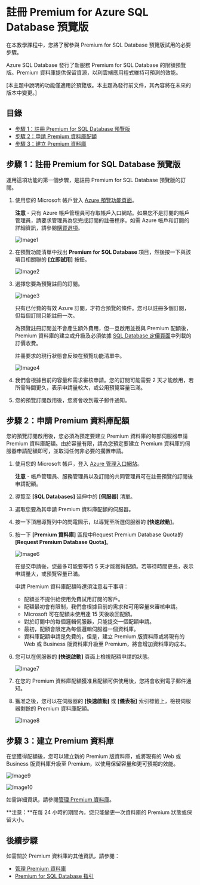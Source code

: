 <properties linkid="manage-services-sql-databases-premium" urlDisplayName="Premium SQL Database" pageTitle="Sign up for Azure Premium for SQL Database" metaKeywords="" description="Describes how to sign up for the Premium for SQL Database preview, request your Premium database quota, and then upgrade a database to Premium in Azure SQL Database." metaCanonical="" services="cloud-services" documentationCenter="" title="Sign up for the preview of Premium for Azure SQL Database" authors="karaman" solutions="" manager="" editor="tysonn" />

註冊 Premium for Azure SQL Database 預覽版
==========================================

在本教學課程中，您將了解參與 Premium for SQL Database 預覽版試用的必要步驟。

Azure SQL Database 發行了新服務 Premium for SQL Database 的限額預覽版。Premium 資料庫提供保留資源，以利雲端應用程式維持可預測的效能。

[本主題中說明的功能僅適用於預覽版。本主題為發行前文件，其內容將在未來的版本中變更。]

目錄
----

-   [步驟 1：註冊 Premium for SQL Database 預覽版](#SignUp)
-   [步驟 2：申請 Premium 資料庫配額](#Quota)
-   [步驟 3：建立 Premium 資料庫](#Upgrade)

步驟 1：註冊 Premium for SQL Database 預覽版
--------------------------------------------

運用這項功能的第一個步驟，是註冊 Premium for SQL Database 預覽版的訂閱。

1.  使用您的 Microsoft 帳戶登入 [Azure 預覽功能頁面](http://account.windowsazure.com/PreviewFeatures)。

    **注意** - 只有 Azure 帳戶管理員可存取帳戶入口網站。如果您不是訂閱的帳戶管理員，請要求管理員為您完成訂閱的註冊程序。如需 Azure 帳戶和訂閱的詳細資訊，請參閱[購買選項](http://account.windowsazure.com/PreviewFeatures)。

    ![Image1](./media/sql-database-premium-sign-up/AccountSignup-Figure1.png)

2.  在預覽功能清單中找出 **Premium for SQL Database** 項目，然後按一下與該項目相關聯的 **[立即試用]** 按鈕。

    ![Image2](./media/sql-database-premium-sign-up/AccountSignupButton-Figure2.png)

3.  選擇您要為預覽註冊的訂閱。

    ![Image3](./media/sql-database-premium-sign-up/Subscription-Figure3.png)

    只有已付費的有效 Azure 訂閱，才符合預覽的條件。您可以註冊多個訂閱，但每個訂閱只能註冊一次。

    為預覽註冊訂閱並不會產生額外費用，但一旦啟用並授與 Premium 配額後，Premium 資料庫的建立或升級及必須依據 [SQL Database 定價頁面](http://www.windowsazure.com/en-us/pricing/details/sql-database/)中列載的訂價收費。

    註冊要求的現行狀態會反映在預覽功能清單中。

    ![Image4](./media/sql-database-premium-sign-up/Status-Figure4.png)

4.  我們會根據目前的容量和需求審核申請。您的訂閱可能需要 2 天才能啟用，若所需時間更久，表示申請量較大，或公用預覽容量已滿。

5.  您的預覽訂閱啟用後，您將會收到電子郵件通知。

步驟 2：申請 Premium 資料庫配額
-------------------------------

您的預覽訂閱啟用後，您必須為預定要建立 Premium 資料庫的每部伺服器申請 Premium 資料庫配額。由於容量有限，請為您預定要建立 Premium 資料庫的伺服器申請配額即可，並取消任何非必要的擱置申請。

1.  使用您的 Microsoft 帳戶，登入 [Azure 管理入口網站](https://manage.windowsazure.com)。

    **注意** - 帳戶管理員、服務管理員以及訂閱的共同管理員可在註冊預覽的訂閱後申請配額。

2.  導覽至 **[SQL Databases]** 延伸中的 **[伺服器]** 清單。
3.  選取您要為其申請 Premium 資料庫配額的伺服器。
4.  按一下頂層導覽列中的閃電圖示，以導覽至所選伺服器的 **[快速啟動]**。
5.  按一下 **[Premium 資料庫]** 區段中Request Premium Database Quota的 **[Request Premium Database Quota]**。

    ![Image6](./media/sql-database-premium-sign-up/RequestQuota-Figure6.png)

    在提交申請後，您最多可能要等待 5 天才能獲得配額。若等待時間更長，表示申請量大，或預覽容量已滿。

    申請 Premium 資料庫配額時還須注意若干事項：

    -   配額並不提供給使用免費試用訂閱的客戶。
    -   配額最初會有限制，我們會根據目前的需求和可用容量來審核申請。
    -   Microsoft 可在配額未使用達 15 天後收回配額。
    -   對於訂閱中的每個邏輯伺服器，只能提交一個配額申請。
    -   最初，配額會限定為每個邏輯伺服器一個資料庫。
    -   資料庫配額申請是免費的，但是，建立 Premium 版資料庫或將現有的 Web 或 Business 版資料庫升級至 Premium，將會增加資料庫的成本。

6.  您可以在伺服器的 **[快速啟動]** 頁面上檢視配額申請的狀態。

    ![Image7](./media/sql-database-premium-sign-up/PendingApproval-Figure7.png)

7.  在您的 Premium 資料庫配額獲准且配額可供使用後，您將會收到電子郵件通知。
8.  獲准之後，您可以在伺服器的 **[快速啟動]** 或 **[儀表板]** 索引標籤上，檢視伺服器剩餘的 Premium 資料庫配額。

    ![Image8](./media/sql-database-premium-sign-up/QuotaApproved-Figure8.png)

步驟 3：建立 Premium 資料庫
---------------------------

在您獲得配額後，您可以建立新的 Premium 版資料庫，或將現有的 Web 或 Business 版資料庫升級至 Premium，以使用保留容量和更可預期的效能。

![Image9](./media/sql-database-premium-sign-up/SpecifyDBSettings-Figure9.png)

![Image10](./media/sql-database-premium-sign-up/PremiumDBSettings-Figure10.png)

如需詳細資訊，請參閱[管理 Premium 資料庫](http://go.microsoft.com/fwlink/p/?LinkID=311927)。

**注意：**在每 24 小時的期間內，您只能變更一次資料庫的 Premium 狀態或保留大小。

後續步驟
--------

如需關於 Premium 資料庫的其他資訊，請參閱：

-   [管理 Premium 資料庫](http://go.microsoft.com/fwlink/p/?LinkID=311927)
-   [Premium for SQL Database 指引](http://go.microsoft.com/fwlink/p/?LinkId=313650)

